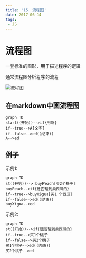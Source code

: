 ```yaml
---
title: '15. 流程图'
date: 2017-06-14
tags:
 - JS
---
```


# 流程图

一套标准的图形，用于描述程序的逻辑

通常流程图分析程序的流程

![流程图](https://gitee.com/n65312/Typora-images/raw/master/uPic/image-20200605174440296.png)

## 在markdown中画流程图

```mermaid
graph TD
start((开始))-->if{判断}
if--true-->A[文字]
if--false-->ed((结束))
A-->ed
```
## 例子
示例1:

```mermaid
graph TD
st((开始))--> buyPeach[买2个桃子]
buyPeach-->if{是否碰到卖西瓜的}
if--true-->buyXigua[买1 个西瓜]
if--false-->ed((结束))
buyXigua-->ed
```

示例2:

```mermaid
graph TD
st((开始))-->if{是否碰到卖西瓜的}
if--true-->买1个桃子
if--false-->买2个桃子
买1个桃子-->ed((结束))
买2个桃子-->ed
```
